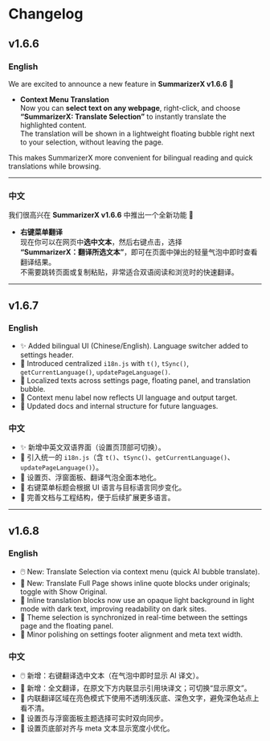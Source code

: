 # Changelog

## v1.6.6

### English
We are excited to announce a new feature in **SummarizerX v1.6.6** 🎉  

- **Context Menu Translation**  
  Now you can **select text on any webpage**, right-click, and choose  
  **“SummarizerX: Translate Selection”** to instantly translate the highlighted content.  
  The translation will be shown in a lightweight floating bubble right next to your selection, without leaving the page.  

This makes SummarizerX more convenient for bilingual reading and quick translations while browsing.  

---

### 中文
我们很高兴在 **SummarizerX v1.6.6** 中推出一个全新功能 🎉  

- **右键菜单翻译**  
  现在你可以在网页中**选中文本**，然后右键点击，选择  
  **“SummarizerX：翻译所选文本”**，即可在页面中弹出的轻量气泡中即时查看翻译结果。  
  不需要跳转页面或复制粘贴，非常适合双语阅读和浏览时的快速翻译。  

---

## v1.6.7

### English
- ✨ Added bilingual UI (Chinese/English). Language switcher added to settings header.  
- 🔧 Introduced centralized `i18n.js` with `t()`, `tSync()`, `getCurrentLanguage()`, `updatePageLanguage()`.  
- 🎨 Localized texts across settings page, floating panel, and translation bubble.  
- 🧩 Context menu label now reflects UI language and output target.  
- 📝 Updated docs and internal structure for future languages.

### 中文
- ✨ 新增中英文双语界面（设置页顶部可切换）。  
- 🔧 引入统一的 `i18n.js`（含 `t()`、`tSync()`、`getCurrentLanguage()`、`updatePageLanguage()`）。  
- 🎨 设置页、浮窗面板、翻译气泡全面本地化。  
- 🧩 右键菜单标题会根据 UI 语言与目标语言同步变化。  
- 📝 完善文档与工程结构，便于后续扩展更多语言。

---

## v1.6.8

### English
- 🖱️ New: Translate Selection via context menu (quick AI bubble translate).
- 🧾 New: Translate Full Page shows inline quote blocks under originals; toggle with Show Original.
- 🎨 Inline translation blocks now use an opaque light background in light mode with dark text, improving readability on dark sites.
- 🔄 Theme selection is synchronized in real-time between the settings page and the floating panel.
- 🧼 Minor polishing on settings footer alignment and meta text width.

### 中文
- 🖱️ 新增：右键翻译选中文本（在气泡中即时显示 AI 译文）。
- 🧾 新增：全文翻译，在原文下方内联显示引用块译文；可切换“显示原文”。
- 🎨 内联翻译区域在亮色模式下使用不透明浅灰底、深色文字，避免深色站点上看不清。
- 🔄 设置页与浮窗面板主题选择可实时双向同步。
- 🧼 设置页底部对齐与 meta 文本显示宽度小优化。

